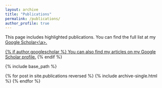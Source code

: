 ```yaml
---
layout: archive
title: "Publications"
permalink: /publications/
author_profile: true
---
```

This page includes highlighted publications. You can find the full list at my <a href="https://scholar.google.com/citations?hl=en&user=UdcGQbYAAAAJ"> Google Scholar<\a>.

{% if author.googlescholar %}
  You can also find my articles on <u><a href="{{author.googlescholar}}">my Google Scholar profile</a>.</u>
{% endif %}

{% include base_path %}

{% for post in site.publications reversed %}
  {% include archive-single.html %}
{% endfor %}
